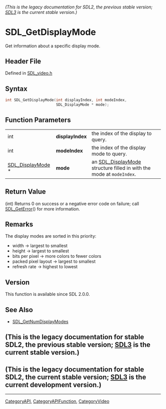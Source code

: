 ###### (This is the legacy documentation for SDL2, the previous stable version; [SDL3](https://wiki.libsdl.org/SDL3/) is the current stable version.)
# SDL_GetDisplayMode

Get information about a specific display mode.

## Header File

Defined in [SDL_video.h](https://github.com/libsdl-org/SDL/blob/SDL2/include/SDL_video.h)

## Syntax

```c
int SDL_GetDisplayMode(int displayIndex, int modeIndex,
                       SDL_DisplayMode * mode);
```

## Function Parameters

|                                      |                  |                                                                                         |
| ------------------------------------ | ---------------- | --------------------------------------------------------------------------------------- |
| int                                  | **displayIndex** | the index of the display to query.                                                      |
| int                                  | **modeIndex**    | the index of the display mode to query.                                                 |
| [SDL_DisplayMode](SDL_DisplayMode) * | **mode**         | an [SDL_DisplayMode](SDL_DisplayMode) structure filled in with the mode at `modeIndex`. |

## Return Value

(int) Returns 0 on success or a negative error code on failure; call
[SDL_GetError](SDL_GetError)() for more information.

## Remarks

The display modes are sorted in this priority:

- width -> largest to smallest
- height -> largest to smallest
- bits per pixel -> more colors to fewer colors
- packed pixel layout -> largest to smallest
- refresh rate -> highest to lowest

## Version

This function is available since SDL 2.0.0.

## See Also

- [SDL_GetNumDisplayModes](SDL_GetNumDisplayModes)


## (This is the legacy documentation for stable SDL2, the previous stable version; [SDL3](https://wiki.libsdl.org/SDL3/) is the current stable version.)



## (This is the legacy documentation for stable SDL2, the current stable version; [SDL3](https://wiki.libsdl.org/SDL3/) is the current development version.)



----
[CategoryAPI](CategoryAPI), [CategoryAPIFunction](CategoryAPIFunction), [CategoryVideo](CategoryVideo)

